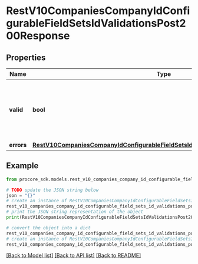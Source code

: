 # RestV10CompaniesCompanyIdConfigurableFieldSetsIdValidationsPost200Response


## Properties

Name | Type | Description | Notes
------------ | ------------- | ------------- | -------------
**valid** | **bool** | True &#x3D; attributes is valid, errors is empty, False &#x3D; invalid, errors not empty | [optional] 
**errors** | [**RestV10CompaniesCompanyIdConfigurableFieldSetsIdValidationsPost200ResponseErrors**](RestV10CompaniesCompanyIdConfigurableFieldSetsIdValidationsPost200ResponseErrors.md) |  | [optional] 

## Example

```python
from procore_sdk.models.rest_v10_companies_company_id_configurable_field_sets_id_validations_post200_response import RestV10CompaniesCompanyIdConfigurableFieldSetsIdValidationsPost200Response

# TODO update the JSON string below
json = "{}"
# create an instance of RestV10CompaniesCompanyIdConfigurableFieldSetsIdValidationsPost200Response from a JSON string
rest_v10_companies_company_id_configurable_field_sets_id_validations_post200_response_instance = RestV10CompaniesCompanyIdConfigurableFieldSetsIdValidationsPost200Response.from_json(json)
# print the JSON string representation of the object
print(RestV10CompaniesCompanyIdConfigurableFieldSetsIdValidationsPost200Response.to_json())

# convert the object into a dict
rest_v10_companies_company_id_configurable_field_sets_id_validations_post200_response_dict = rest_v10_companies_company_id_configurable_field_sets_id_validations_post200_response_instance.to_dict()
# create an instance of RestV10CompaniesCompanyIdConfigurableFieldSetsIdValidationsPost200Response from a dict
rest_v10_companies_company_id_configurable_field_sets_id_validations_post200_response_from_dict = RestV10CompaniesCompanyIdConfigurableFieldSetsIdValidationsPost200Response.from_dict(rest_v10_companies_company_id_configurable_field_sets_id_validations_post200_response_dict)
```
[[Back to Model list]](../README.md#documentation-for-models) [[Back to API list]](../README.md#documentation-for-api-endpoints) [[Back to README]](../README.md)


